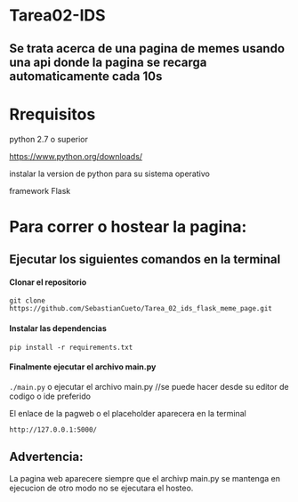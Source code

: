 # Tarea02-IDS
## Se trata acerca de una pagina de memes usando una api donde la pagina se recarga automaticamente cada 10s
# Rrequisitos

python 2.7 o superior

https://www.python.org/downloads/

instalar la version de python para su sistema operativo 

framework Flask

# Para correr o hostear la pagina:

## Ejecutar los siguientes comandos en la terminal

#### Clonar el repositorio

`git clone https://github.com/SebastianCueto/Tarea_02_ids_flask_meme_page.git`

#### Instalar las dependencias

`pip install -r requirements.txt`
#### Finalmente ejecutar el archivo main.py

`./main.py` o ejecutar el archivo main.py //se puede hacer desde su editor de codigo o ide preferido

El enlace de la pagweb o el placeholder aparecera en la terminal

`http://127.0.0.1:5000/`

## Advertencia:

La pagina web aparecere siempre que el archivp main.py se mantenga en ejecucion de otro modo no se ejecutara el hosteo.
